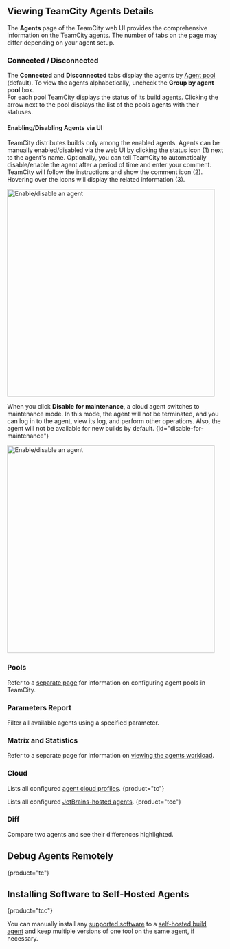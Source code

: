 [//]: # (title: Build Agents Configuration and Maintenance)
[//]: # (auxiliary-id: Build Agents Configuration and Maintenance)

## Viewing TeamCity Agents Details

The __Agents__ page of the TeamCity web UI provides the comprehensive information on the TeamCity agents. The number of tabs on the page may differ depending on your agent setup.

### Connected / Disconnected

The __Connected__ and __Disconnected__ tabs display the agents by [Agent pool](configuring-agent-pools.md) (default). To view the agents alphabetically, uncheck the __Group by agent pool__ box.   
For each pool TeamCity displays the status of its build agents. Clicking the arrow next to the pool displays the list of the pools agents with their statuses.

#### Enabling/Disabling Agents via UI

TeamCity distributes builds only among the enabled agents. Agents can be manually enabled/disabled via the web UI by clicking the status icon (1) next to the agent's name. Optionally, you can tell TeamCity to automatically disable/enable the agent after a period of time and enter your comment. TeamCity will follow the instructions and show the comment icon (2). Hovering over the icons will display the related information (3).

<img src="agent-enable-disable.png" width="483" alt="Enable/disable an agent"/>

When you click **Disable for maintenance**, a cloud agent switches to maintenance mode. In this mode, the agent will not be terminated, and you can log in to the agent, view its log, and perform other operations. Also, the agent will not be available for new builds by default.
{id="disable-for-maintenance"}

<img src="disable-for-maintenance.png" width="483" alt="Enable/disable an agent"/>

### Pools 

Refer to a [separate page](configuring-agent-pools.md) for information on configuring agent pools in TeamCity.

### Parameters Report

Filter all available agents using a specified parameter.

### Matrix and Statistics 

Refer to a separate page for information on [viewing the agents workload](viewing-agents-workload.md).

### Cloud

Lists all configured [agent cloud profiles](agent-cloud-profile.md).
{product="tc"}

Lists all configured [JetBrains-hosted agents](teamcity-cloud-subscription-and-licensing.md#cloud-jb-hosted-agents).
{product="tcc"}

### Diff 

Compare two agents and see their differences highlighted.

## Debug Agents Remotely
{product="tc"}

<include src="install-and-start-teamcity-agents.md" include-id="agents-terminal"/>

## Installing Software to Self-Hosted Agents
{product="tcc"}

You can manually install any [supported software](supported-platforms-and-environments.md) to a [self-hosted build agent](teamcity-cloud-subscription-and-licensing.md#cloud-self-hosted-agents) and keep multiple versions of one tool on the same agent, if necessary.

